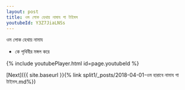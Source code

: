 ```yaml
---
layout: post
title: ওম লোক হেথায় নামায গা টাইমস
youtubeId: Y3Z7JiaLNSs
---
```

 
 
 ওম লোক হেথায় নামায  
 
 -  কে পৃথিবীর মঙ্গল করে 
 
  
 
  
 
 
 
 
 
 


{% include youtubePlayer.html id=page.youtubeId %}
 
[Next]({{ site.baseurl }}{% link  split1/_posts/2018-04-01-ওম হারাবে নামায গা টাইমস.md%})
 

